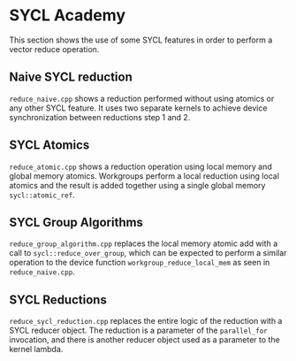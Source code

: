 # SYCL Academy

This section shows the use of some SYCL features in order to perform a vector
reduce operation.

## Naive SYCL reduction

`reduce_naive.cpp` shows a reduction performed without using atomics or
any other SYCL feature. It uses two separate kernels to achieve device
synchronization between reductions step 1 and 2.

## SYCL Atomics

`reduce_atomic.cpp` shows a reduction operation using local memory and
global memory atomics. Workgroups perform a local reduction using local atomics
and the result is added together using a single global memory 
`sycl::atomic_ref`.

## SYCL Group Algorithms

`reduce_group_algorithm.cpp` replaces the local memory atomic add with a call
to `sycl::reduce_over_group`, which can be expected to perform a similar operation
to the device function `workgroup_reduce_local_mem` as seen in
`reduce_naive.cpp`.

## SYCL Reductions

`reduce_sycl_reduction.cpp` replaces the entire logic of the reduction with a
SYCL reducer object. The reduction is a parameter of the `parallel_for`
invocation, and there is another reducer object used as a parameter to the
kernel lambda.
